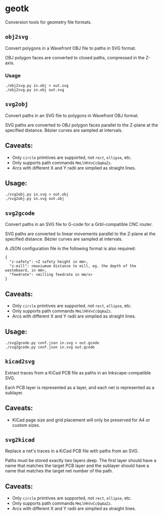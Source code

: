 # geotk

Conversion tools for geometry file formats.


## `obj2svg`

Convert polygons in a Wavefront OBJ file to paths in SVG format.

OBJ polygon faces are converted to closed paths, compressed in the Z-axis.


### Usage

    ./obj2svg.py in.obj > out.svg
    ./obj2svg.py in.obj out.svg


## `svg2obj`

Convert paths in an SVG file to polygons in Wavefront OBJ format.

SVG paths are converted to OBJ polygon faces parallel to the Z-plane at the specified distance. Bézier curves are sampled at intervals.


## Caveats:

-   Only `circle` primtives are supported, not `rect`, `ellipse`, etc.
-   Only supports path commands `MmLlHhVvCcQqAaZz`.
-   Arcs with different X and Y radii are simplied as straight lines.


## Usage:
    
    ./svg2obj.py in.svg > out.obj
    ./svg2obj.py in.svg out.obj


## `svg2gcode`

Convert paths in an SVG file to G-code for a Grbl-compatible CNC router.

SVG paths are converted to linear movements parallel to the Z-plane at the specified distance. Bézier curves are sampled at intervals.

A JSON configuration file in the following format is also required:

```
{
  "z-safety": <Z safety height in mm>,
  "z-mill": <maxiumum distance to mill, eg. the depth of the wasteboard, in mm>,
  "feedrate": <milling feedrate in mm/s>
}
```


## Caveats:

-   Only `circle` primtives are supported, not `rect`, `ellipse`, etc.
-   Only supports path commands `MmLlHhVvCcQqAaZz`.
-   Arcs with different X and Y radii are simplied as straight lines.


## Usage:
    
    ./svg2gcode.py conf.json in.svg > out.gcode
    ./svg2gcode.py conf.json in.svg out.gcode


## `kicad2svg`

Extract traces from a KiCad PCB file as paths in an Inkscape-compatible SVG.

Each PCB layer is represented as a layer, and each net is represented as a sublayer.


## Caveats:

-   KiCad page size and grid placement will only be preserved for A4 or custom sizes.


## `svg2kicad`

Replace a net's traces in a KiCad PCB file with paths from an SVG.

Paths must be stored exactly two layers deep. The first layer should have a name that matches the target PCB layer and the sublayer should have a name that matches the target net number of the path.


## Caveats:

-   Only `circle` primtives are supported, not `rect`, `ellipse`, etc.
-   Only supports path commands `MmLlHhVvCcQqAaZz`.
-   Arcs with different X and Y radii are simplied as straight lines.




